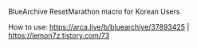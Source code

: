 BlueArchive ResetMarathon macro for Korean Users

How to use:
https://arca.live/b/bluearchive/37893425 | 
https://lemon7z.tistory.com/73
